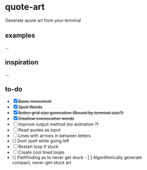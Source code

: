 # quote-art
Generate quote art from your terminal

## examples
...

## inspiration
...

## to-do
- [x] ~~Basic movement~~
- [x] ~~Spell Words~~
- [x] ~~Better grid size generation (Bound by terminal size?)~~
- [x] ~~Disallow consecutive words~~
- [ ] Improve output method (no animation ?)
- [ ] Read quotes as input
- [ ] Lines with arrows in between letters
- [ ] <?> Dont spell while going left
- [ ] Restart loop if stuck
- [ ] Create cool lined loops
- [ ] <?> Pathfinding as to never get stuck
    - [ ] <?> Algorithmically generate compact, never-get-stuck art
